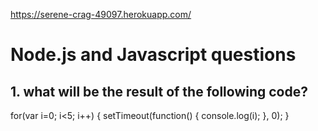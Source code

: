 https://serene-crag-49097.herokuapp.com/

 # Node.js and Javascript questions

 ## 1. what will be the result of the following code?

 for(var i=0; i<5; i++) {
   setTimeout(function() {
     console.log(i);
    }, 0);
 }
